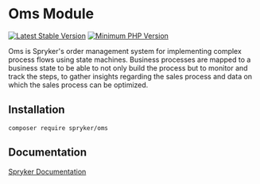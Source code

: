 # Oms Module
[![Latest Stable Version](https://poser.pugx.org/spryker/oms/v/stable.svg)](https://packagist.org/packages/spryker/oms)
[![Minimum PHP Version](https://img.shields.io/badge/php-%3E%3D%208.2-8892BF.svg)](https://php.net/)

Oms is Spryker's order management system for implementing complex process flows using state machines. Business processes are mapped to a business state to be able to not only build the process but to monitor and track the steps, to gather insights regarding the sales process and data on which the sales process can be optimized.

## Installation

```
composer require spryker/oms
```

## Documentation

[Spryker Documentation](https://docs.spryker.com)
